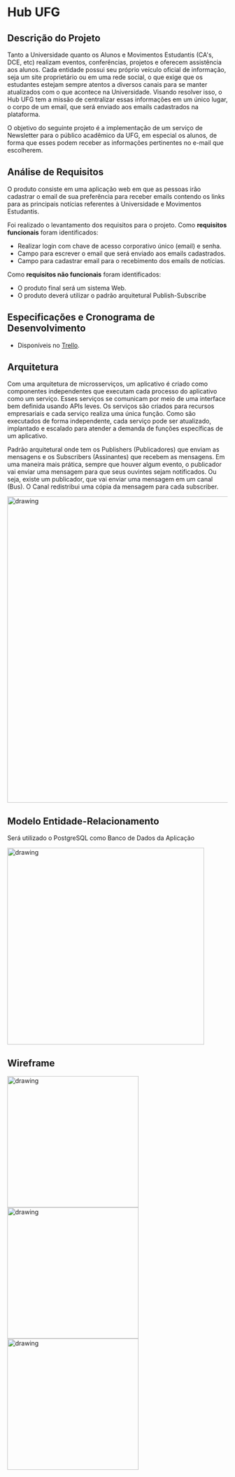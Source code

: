 # Hub UFG
## Descrição do Projeto
Tanto a Universidade quanto os Alunos e Movimentos Estudantis (CA's, DCE, etc) realizam eventos, conferências, projetos e oferecem assistência aos alunos. Cada entidade possui seu próprio veículo oficial de informação, seja um site proprietário ou em uma rede social, o que exige que os estudantes estejam sempre atentos a diversos canais para se manter atualizados com o que acontece na Universidade. Visando resolver isso, o Hub UFG tem a missão de centralizar essas informações em um único lugar, o corpo de um email, que será enviado aos emails cadastrados na plataforma.

O objetivo do seguinte projeto é a implementação de um serviço de Newsletter para o público acadêmico da UFG, em especial os alunos, de forma que esses podem receber as informações pertinentes no e-mail que escolherem.

## Análise de Requisitos
O produto consiste em uma aplicação web em que as pessoas irão cadastrar o email de sua preferência para receber emails contendo os links para as principais notícias referentes à Universidade e Movimentos Estudantis.

Foi realizado o levantamento dos requisitos para o projeto.
Como **requisitos funcionais** foram identificados:

- Realizar login com chave de acesso corporativo único (email) e senha.
- Campo para escrever o email que será enviado aos emails cadastrados.
- Campo para cadastrar email para o recebimento dos emails de notícias.

Como **requisitos não funcionais** foram identificados:
- O produto final será um sistema Web.
- O produto deverá utilizar o padrão arquitetural Publish-Subscribe

## Especificações e Cronograma de Desenvolvimento
- Disponíveis no [Trello](https://trello.com/b/3sHKeKhe/projeto-hub-ufg).

## Arquitetura
Com uma arquitetura de microsserviços, um aplicativo é criado como componentes independentes que executam cada processo do aplicativo como um serviço. Esses serviços se comunicam por meio de uma interface bem definida usando APIs leves. Os serviços são criados para recursos empresariais e cada serviço realiza uma única função. Como são executados de forma independente, cada serviço pode ser atualizado, implantado e escalado para atender a demanda de funções específicas de um aplicativo.

Padrão arquitetural onde tem os Publishers (Publicadores) que enviam as mensagens e os Subscribers (Assinantes) que recebem as mensagens. Em uma maneira mais prática, sempre que houver algum evento, o publicador vai enviar uma mensagem para que seus ouvintes sejam notificados. Ou seja, existe um publicador, que vai enviar uma mensagem em um canal (Bus). O Canal redistribui uma cópia da mensagem para cada subscriber.

<img src="https://github.com/SD-20221-2/Time-6-HUB-UFG/blob/rebase/Hub-UFG/docs/arch/arch-hub.png" alt="drawing" width="700"/>

## Modelo Entidade-Relacionamento
Será utilizado o PostgreSQL como Banco de Dados da Aplicação

<img src="https://github.com/SD-20221-2/Time-6-HUB-UFG/blob/rebase/Hub-UFG/docs/mer/mer-hub.png" alt="drawing" width="450"/>

## Wireframe
<p align="left"> 
  <img src="https://github.com/SD-20221-2/Time-6-HUB-UFG/blob/rebase/Hub-UFG/docs/wireframe/page-01.jpg" alt="drawing" width="300"/>
  <img src="https://github.com/SD-20221-2/Time-6-HUB-UFG/blob/rebase/Hub-UFG/docs/wireframe/page-02.jpg" alt="drawing" width="300"/>
  <img src="https://github.com/SD-20221-2/Time-6-HUB-UFG/blob/rebase/Hub-UFG/docs/wireframe/page-03.jpg" alt="drawing" width="300"/>
</p>
